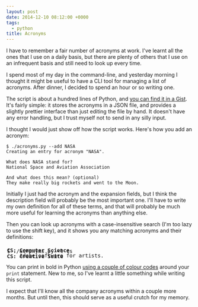 ```yaml
---
layout: post
date: 2014-12-10 08:12:00 +0000
tags:
  - python
title: Acronyms
---
```


I have to remember a fair number of acronyms at work. I've learnt all the ones that I use on a daily basis, but there are plenty of others that I use on an infrequent basis and still need to look up every time.

I spend most of my day in the command-line, and yesterday morning I thought it might be useful to have a CLI tool for managing a list of acronyms. After dinner, I decided to spend an hour or so writing one.

The script is about a hundred lines of Python, and [you can find it in a Gist][gist]. It's fairly simple: it stores the acronyms in a JSON file, and provides a slightly prettier interface than just editing the file by hand. It doesn't have any error handling, but I trust myself not to send in any silly input.

I thought I would just show off how the script works. Here's how you add an acronym:

```console
$ ./acronyms.py --add NASA
Creating an entry for acronym "NASA".

What does NASA stand for?
National Space and Aviation Association

And what does this mean? (optional)
They make really big rockets and went to the Moon.
```

Initially I just had the acronym and the expansion fields, but I think the  description field will probably be the most important one. I'll have to write my own definition for all of these terms, and that will probably be much more useful for learning the acronyms than anything else.

Then you can look up acronyms with a case-insensitive search (I'm too lazy to use the shift key), and it shows you any matching acronyms and their definitions:

<pre style="margin: 22px 2px 0px 2px;">$ ./acronyms.py -l cs</pre><strong><pre style="margin: -18px 2px 0px 2px;">CS: Computer Science</pre></strong><strong><pre style="margin: 0px 2px 0px 2px;">CS: Creative Suite</pre></strong><pre style="margin: -18px 2px 0px 2px">    Adobe software for artists.</pre>

You can print in bold in Python [using a couple of colour codes][so] around your `print` statement. New to me, so I've learnt a little something while writing this script.

I expect that I'll know all the company acronyms within a couple more months. But until then, this should serve as a useful crutch for my memory.

[gist]: https://gist.github.com/alexwlchan/b4554a6703e1be914a6b
[so]: http://stackoverflow.com/q/8924173/1558022
